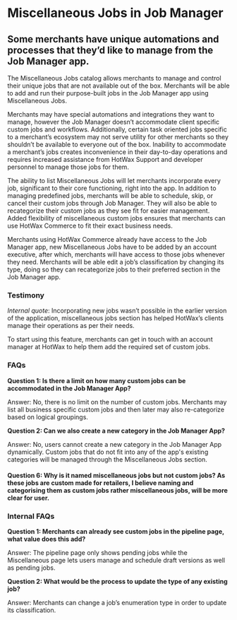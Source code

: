 # Miscellaneous Jobs in Job Manager

## Some merchants have unique automations and processes that they’d like to manage from the Job Manager app.

The Miscellaneous Jobs catalog allows merchants to manage and control their unique jobs that are not available out of the box. Merchants will be able to add and run their purpose-built jobs in the Job Manager app using Miscellaneous Jobs.

Merchants may have special automations and integrations they want to manage, however the Job Manager doesn’t accommodate client specific custom jobs and workflows. Additionally, certain task oriented jobs specific to a merchant’s ecosystem may not serve utility for other merchants so they shouldn’t be available to everyone out of the box. Inability to accommodate a merchant’s jobs creates inconvenience in their day-to-day operations and requires increased assistance from HotWax Support and developer personnel to manage those jobs for them.

The ability to list Miscellaneous Jobs will let merchants incorporate every job, significant to their core functioning, right into the app. In addition to managing predefined jobs, merchants will be able to schedule, skip, or cancel their custom jobs through Job Manager. They will also be able to recategorize their custom jobs as they see fit for easier management. Added flexibility of miscellaneous custom jobs ensures that merchants can use HotWax Commerce to fit their exact business needs.

Merchants using HotWax Commerce already have access to the Job Manager app, new Miscellaneous Jobs have to be added by an account executive, after which, merchants will have access to those jobs whenever they need. Merchants will be able edit a job’s classification by changing its type, doing so they can recategorize jobs to their preferred section in the Job Manager app.

### Testimony

*Internal quote*: Incorporating new jobs wasn’t possible in the earlier version of the application, miscellaneous jobs section has helped HotWax’s clients manage their operations as per their needs.

To start using this feature, merchants can get in touch with an account manager at HotWax to help them add the required set of custom jobs.

### FAQs

**Question 1: Is there a limit on how many custom jobs can be accommodated in the Job Manager App?**

Answer: No, there is no limit on the number of custom jobs. Merchants may list all business specific custom jobs and then later may also re-categorize based on logical groupings.

**Question 2: Can we also create a new category in the Job Manager App?** 

Answer: No, users cannot create a new category in the Job Manager App dynamically. Custom jobs that do not fit into any of the app's existing categories will be managed through the Miscellaneous Jobs section.

#### Question 6: Why is it named miscellaneous jobs but not custom jobs? As these jobs are custom made for retailers, I believe naming and categorising them as custom jobs rather miscellaneous jobs, will be more clear for user.

### Internal FAQs

**Question 1: Merchants can already see custom jobs in the pipeline page, what value does this add?** 

Answer: The pipeline page only shows pending jobs while the Miscellaneous page lets users manage and schedule draft versions as well as pending jobs.

**Question 2: What would be the process to update the type of any existing job?**

Answer: Merchants can change a job’s enumeration type in order to update its classification.
